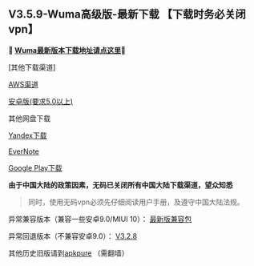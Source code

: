 ## V3.5.9-Wuma高级版-最新下载 【下载时务必关闭vpn】
**🔴 [Wuma最新版本下载地址请点这里](http://pesc.pw/G22WR)🔴**


[其他下载渠道]

[AWS渠道](https://dl0tgz6ee3upo.cloudfront.net/production/app/builds/040/008/053/original/2d885c0dab3ee96c9cd7c32367c85247/com.wuma.pn-3.5.9_legu_signed.apk)

[安卓版(要求5.0以上)](http://176.122.47.88/new/wuma-3.5.9.apk) 

其他网盘下载

[Yandex下载](https://yadi.sk/d/wOaol7w_s0Oayg) 

[EverNote](https://www.evernote.com/shard/s633/sh/678d33f5-fde5-4f19-b9a2-5975814364fe/c660861f69de52b4e38d83399cea7625) 

[Google Play下载](https://play.google.com/store/apps/details?id=com.muma.pn) 


**由于中国大陆的政策因素，无码已关闭所有中国大陆下载渠道，望众知悉**
> 同时，使用无码vpn必须先仔细阅读用户手册，及遵守中国大陆法规。




异常兼容版本（兼容一些安卓9.0/MIUI 10）：
[最新版兼容包](https://www.evernote.com/shard/s633/client/snv?noteGuid=58b71944-0d9f-4eb1-9b1f-a6ea82bb32ce&noteKey=247442fe4f0ada8d47d6640045262ff9&sn=https%3A%2F%2Fwww.evernote.com%2Fshard%2Fs633%2Fsh%2F58b71944-0d9f-4eb1-9b1f-a6ea82bb32ce%2F247442fe4f0ada8d47d6640045262ff9&title=3.4.1-t)

异常回退版本（不兼容安卓9.0）：
[V3.2.8](https://dl0tgz6ee3upo.cloudfront.net/production/app/builds/029/916/046/original/e3ce000a8e429b6081f5f57fa9e645fe/Wuma-git-3.2.8.apk)


其他历史旧版请到[apkpure](https://apkpure.com/wuma-vpn-pro-fast-unlimited-security/com.muma.pn) （需翻墙）

